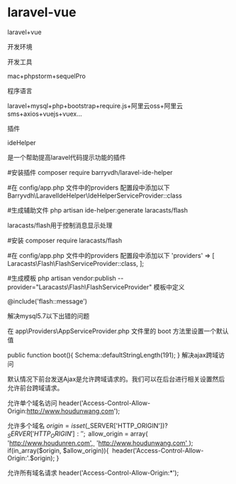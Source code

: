 # laravel-vue

laravel+vue

开发环境

开发工具

mac+phpstorm+sequelPro

程序语言

laravel+mysql+php+bootstrap+require.js+阿里云oss+阿里云sms+axios+vuejs+vuex...

插件

ideHelper

是一个帮助提高laravel代码提示功能的插件

#安装插件
composer require barryvdh/laravel-ide-helper

#在 config/app.php 文件中的providers 配置段中添加以下
Barryvdh\LaravelIdeHelper\IdeHelperServiceProvider::class

#生成辅助文件
php artisan ide-helper:generate
laracasts/flash

laracasts/flash用于控制消息显示处理

#安装
composer require laracasts/flash

#在 config/app.php 文件中的providers 配置段中添加以下
'providers' => [
    Laracasts\Flash\FlashServiceProvider::class,
];

#生成模板
php artisan vendor:publish --provider="Laracasts\Flash\FlashServiceProvider"
模板中定义

 @include('flash::message')
 <script>
     $('#flash-overlay-modal').modal();
 </script>
解决mysql5.7以下出错的问题

在 app\Providers\AppServiceProvider.php 文件里的 boot 方法里设置一个默认值

public function boot(){
 Schema::defaultStringLength(191);
}
解决ajax跨域访问

默认情况下前台发送Ajax是允许跨域请求的。我们可以在后台进行相关设置然后允许前台跨域请求。

允许单个域名访问 header('Access-Control-Allow-Origin:http://www.houdunwang.com');

允许多个域名 $origin = isset($_SERVER['HTTP_ORIGIN'])? $_SERVER['HTTP_ORIGIN'] : ''; $allow_origin = array(  'http://www.houdunren.com', 	'http://www.houdunwang.com' ); if(in_array($origin, $allow_origin)){ 	header('Access-Control-Allow-Origin:'.$origin); }

允许所有域名请求 header('Access-Control-Allow-Origin:*');
